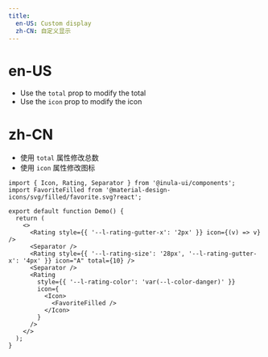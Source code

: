 ```yaml
---
title:
  en-US: Custom display
  zh-CN: 自定义显示
---
```


# en-US

- Use the `total` prop to modify the total
- Use the `icon` prop to modify the icon

# zh-CN

- 使用 `total` 属性修改总数
- 使用 `icon` 属性修改图标

```tsx
import { Icon, Rating, Separator } from '@inula-ui/components';
import FavoriteFilled from '@material-design-icons/svg/filled/favorite.svg?react';

export default function Demo() {
  return (
    <>
      <Rating style={{ '--l-rating-gutter-x': '2px' }} icon={(v) => v} />
      <Separator />
      <Rating style={{ '--l-rating-size': '28px', '--l-rating-gutter-x': '4px' }} icon="A" total={10} />
      <Separator />
      <Rating
        style={{ '--l-rating-color': 'var(--l-color-danger)' }}
        icon={
          <Icon>
            <FavoriteFilled />
          </Icon>
        }
      />
    </>
  );
}
```
